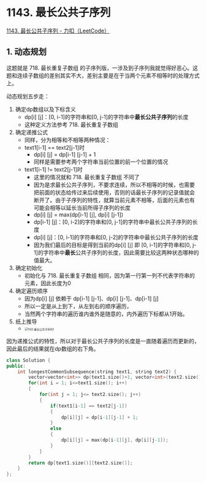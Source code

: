 # 1143. 最长公共子序列

[1143. 最长公共子序列 - 力扣（LeetCode）](https://leetcode.cn/problems/longest-common-subsequence/)



## 1. 动态规划

这题就是 718. 最长重复子数组 的子序列版，一涉及到子序列我就觉得好恶心。这题和连续子数组的差别其实不大，差别主要是在于当两个元素不相等时的处理方式上。

动态规划五步走：

1. 确定dp数组以及下标含义
   - dp[i] [j]：[0, i-1]的字符串和[0, j-1]的字符串中**最长公共子序列**的长度
   - 这种定义方法参考 718. 最长重复子数组
2. 确定递推公式
   - 同样，分为相等和不相等两种情况：
   - text1[i-1] == text2[j-1]时
     - dp[i] [j] = dp[i-1] [j-1] + 1
     - 同样是需要参考两个字符串当前位置的前一个位置的情况
   - text1[i-1] != text2[j-1]时
     - 这里的情况就和 718. 最长重复子数组 不同了
     - 因为是求最长公共子序列，不要求连续，所以不相等的时候，也需要把前面的状态给传过来后续使用，否则的话最长子序列的记录值就会断开了。由于子序列的特性，就算当前元素不相等，后面的元素也有可能会相等以延长当前所得子序列的长度
     - dp[i] [j] = max(dp[i-1] [j], dp[i] [j-1])
     - dp[i-1] [j]：[0, i-2]的字符串和[0, j-1]的字符串中最长公共子序列的长度
     - dp[i] [j]：[0, i-1]的字符串和[0, j-2]的字符串中最长公共子序列的长度
     - 因为我们最后的目标是得到当前的dp[i] [j] 即 [0, i-1]的字符串和[0, j-1]的字符串中**最长**公共子序列的长度，因此需要比较这两种状态哪种的值最大。
3. 确定初始化
   - 初始化与 718. 最长重复子数组 相同，因为第一行第一列不代表字符串的元素，因此长度为0
4. 确定遍历顺序
   - 因为dp[i] [j] 依赖于 dp[i-1] [j-1]、dp[i] [j-1]、dp[i-1] [j]
   - 所以一定是从上到下，从左到右的顺序遍历，
   - 当然两个字符串的遍历谁内谁外是随意的，内外遍历下标都从1开始。
5. 纸上推导
   - <img src="https://img-blog.csdnimg.cn/20210210150215918.jpg" alt="1143.最长公共子序列1" style="zoom:50%;" />

因为递推公式的特性，所以对于最长公共子序列的长度是一直随着遍历而更新的，因此最后的结果就在dp数组的右下角。

```c++
class Solution {
public:
    int longestCommonSubsequence(string text1, string text2) {
        vector<vector<int>> dp(text1.size()+1, vector<int>(text2.size()+1, 0));
        for(int i = 1; i<=text1.size(); i++)
        {
            for(int j = 1; j<= text2.size(); j++)
            {
                if(text1[i-1] == text2[j-1])
                {
                    dp[i][j] = dp[i-1][j-1] + 1;
                }
                else
                {
                    dp[i][j] = max(dp[i-1][j], dp[i][j-1]);
                }
            }
        }
        return dp[text1.size()][text2.size()];
    }
};
```

